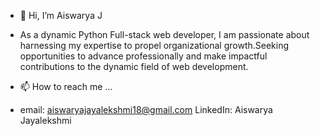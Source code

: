 - 👋 Hi, I’m Aiswarya J
- As a dynamic Python Full-stack web developer, I am passionate about harnessing my expertise to propel organizational growth.Seeking opportunities to advance professionally and make impactful contributions to the dynamic field of web development.

- 📫 How to reach me ...
- 
  email: aiswaryajayalekshmi18@gmail.com
  LinkedIn: Aiswarya Jayalekshmi

<!---
aiswaryaj18/aiswaryaj18 is a ✨ special ✨ repository because its `README.md` (this file) appears on your GitHub profile.
You can click the Preview link to take a look at your changes.
--->
